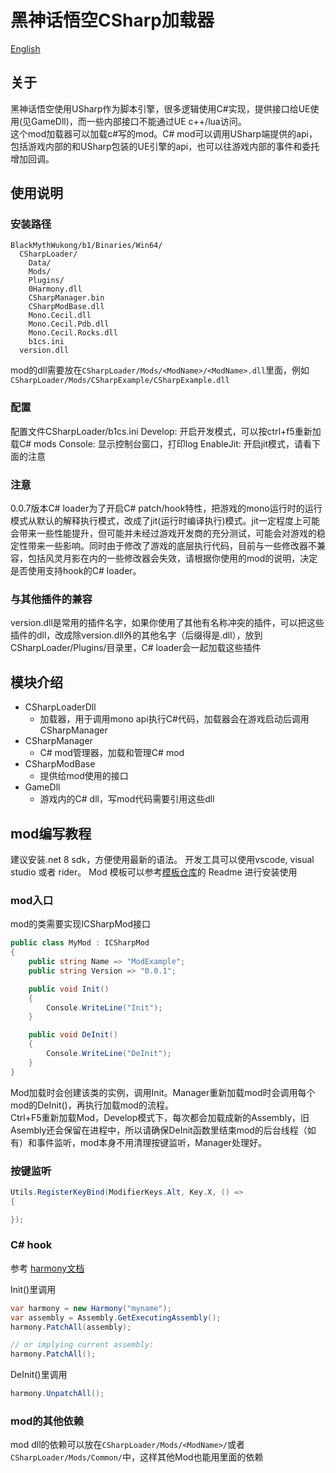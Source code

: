 # 黑神话悟空CSharp加载器

[English](README.en.md)

## 关于

黑神话悟空使用USharp作为脚本引擎，很多逻辑使用C#实现，提供接口给UE使用(见GameDll)，而一些内部接口不能通过UE c++/lua访问。  
这个mod加载器可以加载c#写的mod。C# mod可以调用USharp端提供的api，包括游戏内部的和USharp包装的UE引擎的api，也可以往游戏内部的事件和委托增加回调。  

## 使用说明

### 安装路径
```
BlackMythWukong/b1/Binaries/Win64/
  CSharpLoader/
    Data/
    Mods/
    Plugins/
    0Harmony.dll
    CSharpManager.bin
    CSharpModBase.dll
    Mono.Cecil.dll
    Mono.Cecil.Pdb.dll
    Mono.Cecil.Rocks.dll
    b1cs.ini
  version.dll
```

mod的dll需要放在`CSharpLoader/Mods/<ModName>/<ModName>.dll`里面，例如`CSharpLoader/Mods/CSharpExample/CSharpExample.dll`

### 配置

配置文件CSharpLoader/b1cs.ini
Develop: 开启开发模式，可以按ctrl+f5重新加载C# mods
Console: 显示控制台窗口，打印log
EnableJit: 开启jit模式，请看下面的注意

### 注意

0.0.7版本C# loader为了开启C# patch/hook特性，把游戏的mono运行时的运行模式从默认的解释执行模式，改成了jit(运行时编译执行)模式。jit一定程度上可能会带来一些性能提升，但可能并未经过游戏开发商的充分测试，可能会对游戏的稳定性带来一些影响。同时由于修改了游戏的底层执行代码，目前与一些修改器不兼容，包括风灵月影在内的一些修改器会失效，请根据你使用的mod的说明，决定是否使用支持hook的C# loader。

### 与其他插件的兼容

version.dll是常用的插件名字，如果你使用了其他有名称冲突的插件，可以把这些插件的dll，改成除version.dll外的其他名字（后缀得是.dll），放到CSharpLoader/Plugins/目录里，C# loader会一起加载这些插件

## 模块介绍

- CSharpLoaderDll
  - 加载器，用于调用mono api执行C#代码，加载器会在游戏启动后调用CSharpManager
- CSharpManager
  - C# mod管理器，加载和管理C# mod
- CSharpModBase
  - 提供给mod使用的接口
- GameDll
  - 游戏内的C# dll，写mod代码需要引用这些dll

## mod编写教程

建议安装.net 8 sdk，方便使用最新的语法。
开发工具可以使用vscode, visual studio 或者 rider。
Mod 模板可以参考[模板仓库](https://github.com/BlackMythWukongMods/B1.Mod.Template)的 Readme 进行安装使用

### mod入口

mod的类需要实现ICSharpMod接口

```C#
public class MyMod : ICSharpMod
{
    public string Name => "ModExample";
    public string Version => "0.0.1";

    public void Init()
    {
        Console.WriteLine("Init");
    }

    public void DeInit()
    {
        Console.WriteLine("DeInit");
    }
}
```

Mod加载时会创建该类的实例，调用Init。Manager重新加载mod时会调用每个mod的DeInit()，再执行加载mod的流程。  
Ctrl+F5重新加载Mod，Develop模式下，每次都会加载成新的Assembly，旧Asembly还会保留在进程中，所以请确保DeInit函数里结束mod的后台线程（如有）和事件监听，mod本身不用清理按键监听，Manager处理好。

### 按键监听

```C#
Utils.RegisterKeyBind(ModifierKeys.Alt, Key.X, () =>
{

});
```



### C# hook

参考 [harmony文档](https://harmony.pardeike.net/articles/patching.html)

Init()里调用

```C#
var harmony = new Harmony("myname");
var assembly = Assembly.GetExecutingAssembly();
harmony.PatchAll(assembly);

// or implying current assembly:
harmony.PatchAll();
```

DeInit()里调用

```C#
harmony.UnpatchAll();
```

### mod的其他依赖
mod dll的依赖可以放在`CSharpLoader/Mods/<ModName>/`或者`CSharpLoader/Mods/Common/`中，这样其他Mod也能用里面的依赖

